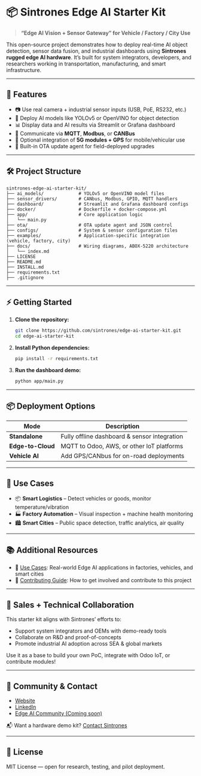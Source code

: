 # 📦 Sintrones Edge AI Starter Kit

> **“Edge AI Vision + Sensor Gateway” for Vehicle / Factory / City Use**

This open-source project demonstrates how to deploy real-time AI object detection, sensor data fusion, and industrial dashboards using **Sintrones rugged edge AI hardware**. It’s built for system integrators, developers, and researchers working in transportation, manufacturing, and smart infrastructure.

---

## 🚀 Features

- 📷 Use real camera + industrial sensor inputs (USB, PoE, RS232, etc.)
- 🧠 Deploy AI models like YOLOv5 or OpenVINO for object detection
- 📊 Display data and AI results via Streamlit or Grafana dashboard
- 🔌 Communicate via **MQTT**, **Modbus**, or **CANBus**
- 📡 Optional integration of **5G modules + GPS** for mobile/vehicular use
- 🔄 Built-in OTA update agent for field-deployed upgrades

---

## 🛠️ Project Structure

```
sintrones-edge-ai-starter-kit/
├── ai_models/             # YOLOv5 or OpenVINO model files
├── sensor_drivers/        # CANbus, Modbus, GPIO, MQTT handlers
├── dashboard/             # Streamlit and Grafana dashboard configs
├── docker/                # Dockerfile + docker-compose.yml
├── app/                   # Core application logic
│   └── main.py
├── ota/                   # OTA update agent and JSON control
├── configs/               # System & sensor configuration files
├── examples/              # Application-specific integration (vehicle, factory, city)
├── docs/                  # Wiring diagrams, ABOX-5220 architecture
│   └── index.md
├── LICENSE
├── README.md
├── INSTALL.md
├── requirements.txt
├── .gitignore
```

---

## ⚡ Getting Started

1. **Clone the repository:**
   ```bash
   git clone https://github.com/sintrones/edge-ai-starter-kit.git
   cd edge-ai-starter-kit
   ```

2. **Install Python dependencies:**
   ```bash
   pip install -r requirements.txt
   ```

3. **Run the dashboard demo:**
   ```bash
   python app/main.py
   ```

---

## 📦 Deployment Options

| Mode             | Description                                  |
|------------------|----------------------------------------------|
| **Standalone**   | Fully offline dashboard & sensor integration |
| **Edge-to-Cloud**| MQTT to Odoo, AWS, or other IoT platforms     |
| **Vehicle AI**   | Add GPS/CANbus for on-road deployments       |

---

## 🎯 Use Cases

- 📦 **Smart Logistics** – Detect vehicles or goods, monitor temperature/vibration
- 🏭 **Factory Automation** – Visual inspection + machine health monitoring
- 🏙️ **Smart Cities** – Public space detection, traffic analytics, air quality

---

## 📚 Additional Resources

- 📘 [Use Cases](/docs/USE_CASES.md): Real-world Edge AI applications in factories, vehicles, and smart cities  
- 🤝 [Contributing Guide](/docs/CONTRIBUTING.md): How to get involved and contribute to this project

---

## 🤝 Sales + Technical Collaboration

This starter kit aligns with Sintrones’ efforts to:
- Support system integrators and OEMs with demo-ready tools
- Collaborate on R&D and proof-of-concepts
- Promote industrial AI adoption across SEA & global markets

Use it as a base to build your own PoC, integrate with Odoo IoT, or contribute modules!

---

## 📢 Community & Contact

- [Website](https://www.sintrones.com)
- [LinkedIn](https://www.linkedin.com/company/sintrones-technology-corp/posts/?feedView=all)
- [Edge AI Community (Coming soon)](#)

📬 Want a hardware demo kit? [Contact Sintrones](https://www.sintrones.com/contact/)

---

## 📄 License

MIT License — open for research, testing, and pilot deployment.



